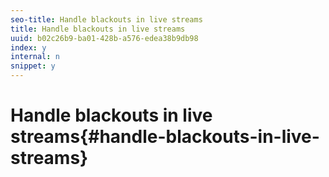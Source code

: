 ```yaml
---
seo-title: Handle blackouts in live streams
title: Handle blackouts in live streams
uuid: b02c26b9-ba01-428b-a576-edea38b9db98
index: y
internal: n
snippet: y
---
```


# Handle blackouts in live streams{#handle-blackouts-in-live-streams}

